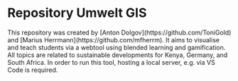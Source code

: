 <h1>Repository Umwelt GIS</h1>
This repository was created by [Anton Dolgov](https://github.com/ToniGold) and [Marius Herrmann](https://github.com/mfherrm). It aims to visualise and teach students via a webtool using blended learning and gamification. All topics are related to sustainable developments for Kenya, Germany, and South Africa. In order to run this tool, hosting a local server, e.g. via VS Code is required. 
